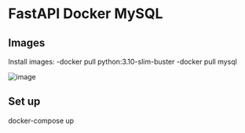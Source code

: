 # FastAPI Docker MySQL

## Images

Install images:
-docker pull python:3.10-slim-buster
-docker pull mysql

![image](https://user-images.githubusercontent.com/106025710/231819912-b1b6523b-09e3-4077-9898-1925335d540b.png)

## Set up

docker-compose up
